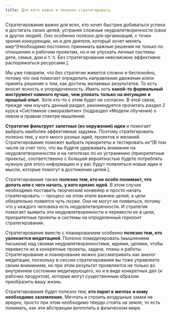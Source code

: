 ```yaml
---
title: Для кого важно и полезно стратегировать
---
```


Стратегирование важно для всех, кто хочет быстрее добиваться успеха и
достигать своих целей, устраняя сложные неудовлетворенности (свои и
других людей). Оно особенно полезно для организаций, с точки зрения
конкуренции, но и для деятеля, который хочет менять
мир^[Необходимо постоянно принимать важные решения не
только по отношению к рабочим проектам, но и не упускать личные системы:
дети, семья, дом и т. п. Без стратегирования невозможно эффективно
распоряжаться ресурсами.].

Мы уже говорили, что без стратегии живется сложно и беспокойно, потому
что она помогает определить направление движения и/или принять решение о
том, как достичь желаемых результатов. То есть вносит ясность и
упорядоченность. Иметь хоть **какой-то формальный инструмент намного
лучше, чем уповать** **только** **на интуицию** **и прошлый опыт**. Хотя
кто-то с этим будет не согласен. В этой связи, прежде чем изучать данный
раздел, рекомендуется прочитать раздел 2 курса «Системное саморазвитие»
(подраздел «Модели обучения) о левом и правом спектре мышления.

**Стратегия** **фильтрует** **залетные (из окружения)** **идеи** и
помогает выбрать наиболее эффективные задумки. Поэтому стратегировать
полезно тем, у кого много разных идей, проектов и желаний.
Стратегирование поможет выбрать приоритеты и тестировать
их^[В том числе за счет того, что вы будете удерживать
внимание на неудовлетворенностях и на гипотезах по их устранению
(приоритетные проекты), соответственно с большей вероятностью будете
потреблять нужную для этого информацию и у вас будут появляться новые
идеи и мысли, которые помогут в достижении целей.].

Стратегирование также **полезно тем, кто не особо понимает, что делать
или с чего начать, у кого кризис** **идей**. В этом случае необходимо
поставить творческий конвейер и просто начать стратегировать -- процесс
на этом этапе важнее целей, а цели обязательно появятся чуть позже. Они
не могут не появиться, потому что у каждого человека есть
неудовлетворенности. И стратегия помогает выявить эти
неудовлетворенности и перевести их в цели, приоритетные проекты и
системы на определенный горизонт стратегирования.

Стратегирование вместе с планированием особенно **полезно тем, кто
увлекается медитацией**. Полезно помедитировать (мышлением письмом) над
своими неудовлетворенностями, идеями, целями, чтобы перевести их в
конкретные проекты, задачи, планы и работы. Стратегирование и
планирование можно рассматривать как аналог медитации, поскольку в
сессии стратегирования вы тоже управляете своим вниманием, но при этом
результат проявляется не только во внутреннем состоянии медитирующего,
но и в виде конкретных дел (и рабочих продуктов), которые могут
существенным образом преобразить вашу жизнь.

Стратегирование будет полезно тем, **кто парит в** **мечтах** **и кому
необходимо** **заземление.** Мечтать и строить воздушные замки не
вредно, просто при этом необходимо твердо стоять на земле, то есть
понимать, как эти абстракции воплотить в физическом мире.
